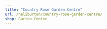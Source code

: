 ```yaml
---
title: "Country Rose Garden Centre"
url: /haliburton/country-rose-garden-centre/
shop: Garten-Center
---
```

